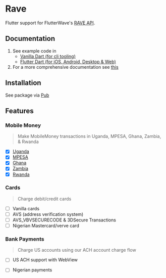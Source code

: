 # Rave

Flutter support for FlutterWave's [RAVE API](https://rave.flutterwave.com/login).

## Documentation
1. See example code in 
    - [Vanilla Dart (for cli tooling)](https://github.com/as1ndu/rave/tree/master/example/vanilla)
    - [Flutter Dart (for iOS, Android, Desktop & Web)](https://github.com/as1ndu/rave/tree/master/example/flutter)
2. For a more comprehensive documentation see [this](https://pub.dev/documentation/rave/latest/rave/Rave-class.html)

## Installation

See package via [Pub](https://pub.dev/packages/rave)

## Features

### Mobile Money

> Make MobileMoney transactions in  Uganda,  MPESA, Ghana, Zambia, & Rwanda

- [X] [Uganda](https://pub.dev/documentation/rave/latest/rave/Rave/chargeMMUGClient.html)
- [X] [MPESA](https://pub.dev/documentation/rave/latest/rave/Rave/chargeMMMPESAClient.html)
- [X] [Ghana](https://pub.dev/documentation/rave/latest/rave/Rave/chargeMMGHClient.html)
- [X] [Zambia](https://pub.dev/documentation/rave/latest/rave/Rave/chargeMMZMClient.html)
- [X] [Rwanda](https://pub.dev/documentation/rave/latest/rave/Rave/chargeMMRWClient.html)

### Cards

> Charge debit/credit cards

- [ ] Vanilla cards
- [ ] AVS (address verification system) 
- [ ] AVS_VBVSECURECODE & 3DSecure Transactions
- [ ] Nigerian Mastercard/verve card

### Bank Payments

> Charge US accounts using our ACH account charge flow

- [ ] US ACH support with WebView
- [ ] Nigerian payments

